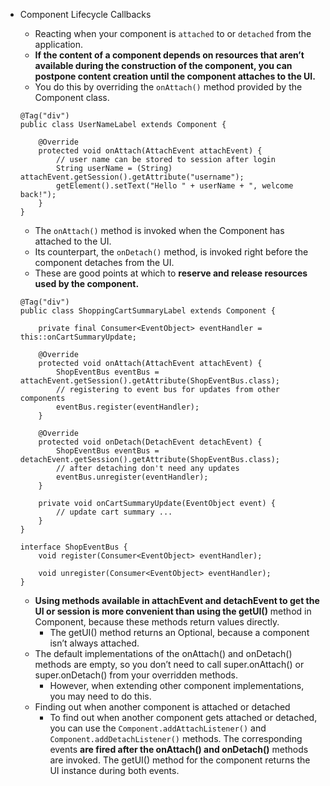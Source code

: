 - Component Lifecycle Callbacks
    - Reacting when your component is `attached` to or `detached` from the application.
    - **If the content of a component depends on resources that aren’t available during the construction of the component, you can postpone content creation until the component attaches to the UI.** 
    - You do this by overriding the `onAttach()` method provided by the Component class.

    ```
    @Tag("div")
    public class UserNameLabel extends Component {

        @Override
        protected void onAttach(AttachEvent attachEvent) {
            // user name can be stored to session after login
            String userName = (String) attachEvent.getSession().getAttribute("username");
            getElement().setText("Hello " + userName + ", welcome back!");
        }
    }
    ```

    - The `onAttach()` method is invoked when the Component has attached to the UI. 
    - Its counterpart, the `onDetach()` method, is invoked right before the component detaches from the UI. 
    - These are good points at which to **reserve and release resources used by the component.**

    ```
    @Tag("div")
    public class ShoppingCartSummaryLabel extends Component {

        private final Consumer<EventObject> eventHandler = this::onCartSummaryUpdate;

        @Override
        protected void onAttach(AttachEvent attachEvent) {
            ShopEventBus eventBus = attachEvent.getSession().getAttribute(ShopEventBus.class);
            // registering to event bus for updates from other components
            eventBus.register(eventHandler);
        }

        @Override
        protected void onDetach(DetachEvent detachEvent) {
            ShopEventBus eventBus = detachEvent.getSession().getAttribute(ShopEventBus.class);
            // after detaching don't need any updates
            eventBus.unregister(eventHandler);
        }

        private void onCartSummaryUpdate(EventObject event) {
            // update cart summary ...
        }
    }

    interface ShopEventBus {
        void register(Consumer<EventObject> eventHandler);

        void unregister(Consumer<EventObject> eventHandler);
    }
    ```

    - **Using methods available in attachEvent and detachEvent to get the UI or session is more convenient than using the getUI()** method in Component, because these methods return values directly. 
        - The getUI() method returns an Optional<UI>, because a component isn’t always attached.
    - The default implementations of the onAttach() and onDetach() methods are empty, so you don’t need to call super.onAttach() or super.onDetach() from your overridden methods. 
        - However, when extending other component implementations, you may need to do this.
    - Finding out when another component is attached or detached
        - To find out when another component gets attached or detached, you can use the `Component.addAttachListener()` and `Component.addDetachListener()` methods. The corresponding events **are fired after the onAttach() and onDetach()** methods are invoked. The getUI() method for the component returns the UI instance during both events.